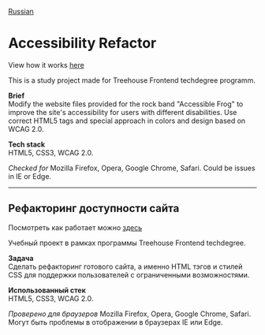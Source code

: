 [Russian](#рефакторинг-доступности-сайта)

# Accessibility Refactor  
View how it works [here](https://yoffic.github.io/treehouse_portfolio/projects/accessibility_refactor/index.html)

This is a study project made for Treehouse Frontend techdegree programm.

**Brief**   
Modify the website files provided for the rock band "Accessible Frog" to improve the site's accessibility for users with different disabilities. Use correct HTML5 tags and special approach in colors and design based on WCAG 2.0.    

**Tech stack**   
HTML5, CSS3, WCAG 2.0.

*Checked for* Mozilla Firefox, Opera, Google Chrome, Safari.
Could be issues in IE or Edge.   

*** 
## Рефакторинг доступности сайта
Посмотреть как работает можно [здесь](https://yoffic.github.io/treehouse_portfolio/projects/accessibility_refactor/index.html)

Учебный проект в рамках программы Treehouse Frontend techdegree.

**Задача**   
Cделать рефакторинг готового сайта, а именно HTML тэгов и стилей CSS для поддержки пользователей с ограниченными возможностями.   

**Использованный стек**   
HTML5, CSS3, WCAG 2.0.

*Проверено для браузеров* Mozilla Firefox, Opera, Google Chrome, Safari.
Могут быть проблемы в отображении в браузерах IE или Edge.
